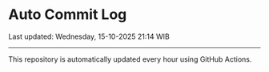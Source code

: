 # Auto Commit Log

Last updated: Wednesday, 15-10-2025 21:14 WIB

---

This repository is automatically updated every hour using GitHub Actions.
